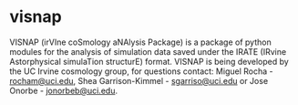 visnap
======

VISNAP (irVIne coSmology aNAlysis Package) is a package of python modules for the analysis of simulation data saved under the IRATE (IRvine  Astorphysical simulaTion structurE) format.  VISNAP is being developed by the UC Irvine cosmology group, for questions contact: Miguel Rocha - rocham@uci.edu, Shea Garrison-Kimmel - sgarriso@uci.edu or Jose Onorbe - jonorbeb@uci.edu.
